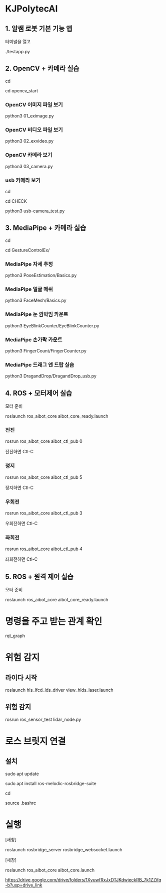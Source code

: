 # KJPolytecAI

## 1. 알쌤 로봇 기본 기능 앱

터미널을 열고

./testapp.py

## 2. OpenCV + 카메라 실습

cd

cd opencv_start

### OpenCV 이미지 파일 보기

python3 01_eximage.py

### OpenCV 비디오 파일 보기

python3 02_exvideo.py

### OpenCV 카메라 보기

python3 03_camera.py

### usb 카메라 보기

cd

cd CHECK

python3 usb-camera_test.py


## 3. MediaPipe + 카메라 실습

cd

cd GestureControlEx/

### MediaPipe 자세 추정

python3 PoseEstimation/Basics.py

### MediaPipe 얼굴 메쉬

python3 FaceMesh/Basics.py

### MediaPipe 눈 깜박임 카운트

python3 EyeBlinkCounter/EyeBlinkCounter.py

### MediaPipe 손가락 카운트

python3 FingerCount/FingerCounter.py

### MediaPipe 드래그 앤 드랍 실습

python3 DragandDrop/DragandDrop_usb.py


## 4. ROS + 모터제어 실습

모터 준비

roslaunch ros_aibot_core aibot_core_ready.launch

### 전진

rosrun ros_aibot_core aibot_ctl_pub 0

   전진하면 Ctl-C

### 정지

rosrun ros_aibot_core aibot_ctl_pub 5

   정지하면 Ctl-C

### 우회전

rosrun ros_aibot_core aibot_ctl_pub 3

   우회전하면 Ctl-C
   
### 좌회전

rosrun ros_aibot_core aibot_ctl_pub 4

   좌회전하면 Ctl-C

## 5. ROS + 원격 제어 실습

모터 준비

roslaunch ros_aibot_core aibot_core_ready.launch

# 명령을 주고 받는 관계 확인

rqt_graph

# 위험 감지

## 라이다 시작

roslaunch hls_lfcd_lds_driver view_hlds_laser.launch

## 위험 감지

rosrun ros_sensor_test lidar_node.py

# 로스 브릿지 연결

## 설치

sudo apt update

sudo apt install ros-melodic-rosbridge-suite

cd 

source .bashrc

# 실행

[새창]

roslaunch rosbridge_server rosbridge_websocket.launch

[새창]

roslaunch ros_aibot_core aibot_core.launch












https://drive.google.com/drive/folders/1XyuwfRxJxDTJKdwjeckRB_7k1ZZifq-b?usp=drive_link



